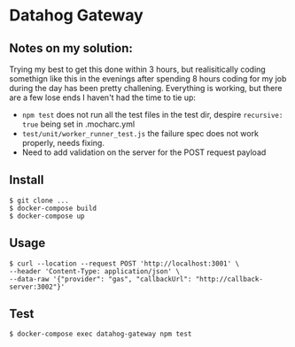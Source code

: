 # Datahog Gateway

## Notes on my solution:

Trying my best to get this done within 3 hours, but realisitically coding somethign like this in the evenings
after spending 8 hours coding for my job during the day has been pretty challening. Everything is working, but there
are a few lose ends I haven't had the time to tie up:

- `npm test` does not run all the test files in the test dir, despire `recursive: true` being set in .mocharc.yml
- `test/unit/worker_runner_test.js` the failure spec does not work properly, needs fixing.
- Need to add validation on the server for the POST request payload

## Install

```
$ git clone ...
$ docker-compose build
$ docker-compose up
```

## Usage
```
$ curl --location --request POST 'http://localhost:3001' \
--header 'Content-Type: application/json' \
--data-raw '{"provider": "gas", "callbackUrl": "http://callback-server:3002"}'
```

## Test
```
$ docker-compose exec datahog-gateway npm test
```
